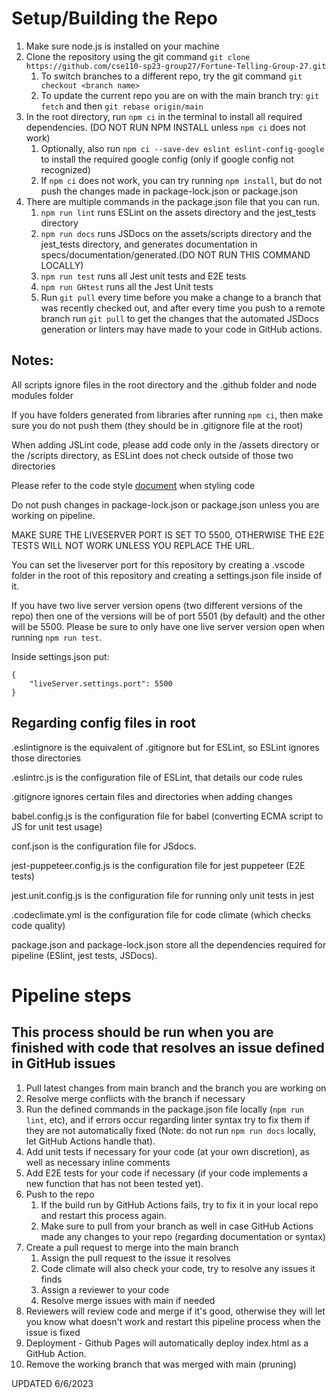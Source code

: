 # Setup/Building the Repo

1. Make sure node.js is installed on your machine
2. Clone the repository using the git command ```git clone https://github.com/cse110-sp23-group27/Fortune-Telling-Group-27.git```
   1. To switch branches to a different repo, try the git command ```git checkout <branch name>```
   2. To update the current repo you are on with the main branch try: ```git fetch``` and then ```git rebase origin/main```
3. In the root directory, run ```npm ci``` in the terminal to install all required dependencies. (DO NOT RUN NPM INSTALL unless `npm ci` does not work)
   1. Optionally, also run ```npm ci --save-dev eslint eslint-config-google``` to install the required google config (only if google config not recognized)
   2. If ```npm ci``` does not work, you can try running `npm install`, but do not push the changes made in package-lock.json or package.json
4. There are multiple commands in the package.json file that you can run.
   1. ```npm run lint``` runs ESLint on the assets directory and the jest_tests directory
   2. ```npm run docs``` runs JSDocs on the assets/scripts directory and the jest_tests directory, and generates documentation in specs/documentation/generated.(DO NOT RUN THIS COMMAND LOCALLY)
   3. ```npm run test``` runs all Jest unit tests and E2E tests
   4. ```npm run GHtest``` runs all the Jest Unit tests
   5. Run `git pull` every time before you make a change to a branch that was recently checked out, and after every time you push to a remote branch run `git pull` to get the changes that the automated JSDocs generation or linters may have made to your code in GitHub actions.

## Notes:

All scripts ignore files in the root directory and the .github folder and node modules folder

If you have folders generated from libraries after running `npm ci`, then make sure you do not push them (they should be in .gitignore file at the root)

When adding JSLint code, please add code only in the /assets directory or the /scripts directory, as ESLint does not check outside of those two directories

Please refer to the code style [document](/specs/documentation/codestyle.md) when styling code

Do not push changes in package-lock.json or package.json unless you are working on pipeline.

MAKE SURE THE LIVESERVER PORT IS SET TO 5500, OTHERWISE THE E2E TESTS WILL NOT WORK UNLESS YOU REPLACE THE URL.

You can set the liveserver port for this repository by creating a .vscode folder in the root of this repository and creating a settings.json file inside of it. 

If you have two live server version opens (two different versions of the repo) then one of the versions will be of port 5501 (by default) and the other will be 5500. Please be sure to only have one live server version open when running `npm run test`.

Inside settings.json put:

```
{
    "liveServer.settings.port": 5500
}
```

## Regarding config files in root

.eslintignore is the equivalent of .gitignore but for ESLint, so ESLint ignores those directories

.eslintrc.js is the configuration file of ESLint, that details our code rules

.gitignore ignores certain files and directories when adding changes

babel.config.js is the configuration file for babel (converting ECMA script to JS for unit test usage)

conf.json is the configuration file for JSdocs.

jest-puppeteer.config.js is the configuration file for jest puppeteer (E2E tests)

jest.unit.config.js is the configuration file for running only unit tests in jest

.codeclimate.yml is the configuration file for code climate (which checks code quality)

package.json and package-lock.json store all the dependencies required for pipeline (ESlint, jest tests, JSDocs).

# Pipeline steps
## This process should be run when you are finished with code that resolves an issue defined in GitHub issues


1. Pull latest changes from main branch and the branch you are working on
2. Resolve merge conflicts with the branch if necessary
3. Run the defined commands in the package.json file locally (```npm run lint```, etc), and if errors occur regarding linter syntax try to fix them if they are not automatically fixed (Note: do not run ```npm run docs``` locally, let GitHub Actions handle that).
4. Add unit tests if necessary for your code (at your own discretion), as well as necessary inline comments
5. Add E2E tests for your code if necessary (if your code implements a new function that has not been tested yet).
7. Push to the repo
   1. If the build run by GitHub Actions fails, try to fix it in your local repo and restart this process again.
   2. Make sure to pull from your branch as well in case GitHub Actions made any changes to your repo (regarding documentation or syntax)
8. Create a pull request to merge into the main branch 
   1. Assign the pull request to the issue it resolves
   2. Code climate will also check your code, try to resolve any issues it finds
   3. Assign a reviewer to your code
   4. Resolve merge issues with main if needed
9. Reviewers will review code and merge if it's good, otherwise they will let you know what doesn't work and restart this pipeline process when the issue is fixed
10. Deployment - Github Pages will automatically deploy index.html as a GitHub Action.
11. Remove the working branch that was merged with main (pruning)

UPDATED 6/6/2023
